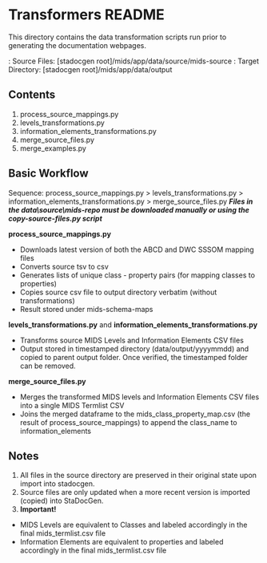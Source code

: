 # Transformers README
This directory contains the data transformation scripts run prior to generating the documentation webpages.

: Source Files: [stadocgen root]/mids/app/data/source/mids-source
: Target Directory: [stadocgen root]/mids/app/data/output

## Contents
1. process_source_mappings.py
2. levels_transformations.py
3. information_elements_transformations.py
4. merge_source_files.py
5. merge_examples.py

## Basic Workflow
Sequence: process_source_mappings.py > levels_transformations.py > information_elements_transformations.py > merge_source_files.py 
***Files in the data\source\mids-repo must be downloaded manually or using the copy-source-files.py script***

**process_source_mappings.py** 
- Downloads latest version of both the ABCD and DWC SSSOM mapping files
- Converts source tsv to csv
- Generates lists of unique class - property pairs (for mapping classes to properties)
- Copies source csv file to output directory verbatim (without transformations)  
- Result stored under mids-schema-maps

**levels_transformations.py** and **information_elements_transformations.py**
- Transforms source MIDS Levels and Information Elements CSV files
- Output stored in timestamped directory (data/output/yyyymmdd) and copied to parent output folder. Once verified, the timestamped folder can be removed.

**merge_source_files.py**
- Merges the transformed MIDS levels and Information Elements CSV files into a single MIDS Termlist CSV
- Joins the merged dataframe to the mids_class_property_map.csv (the result of process_source_mappings) to append the class_name to information_elements

## Notes
1. All files in the source directory are preserved in their original state upon import into stadocgen.
2. Source files are only updated when a more recent version is imported (copied) into StaDocGen. 
3. **Important!**
- MIDS Levels are equivalent to Classes and labeled accordingly in the final mids_termlist.csv file
- Information Elements are equivalent to properties and labeled accordingly in the final mids_termlist.csv file
